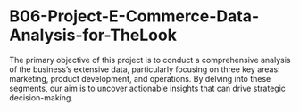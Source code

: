 # B06-Project-E-Commerce-Data-Analysis-for-TheLook
The primary objective of this project is to conduct a comprehensive analysis of the business’s extensive data, particularly focusing on three key areas: marketing, product development, and operations. By delving into these segments, our aim is to uncover actionable insights that can drive strategic decision-making.
